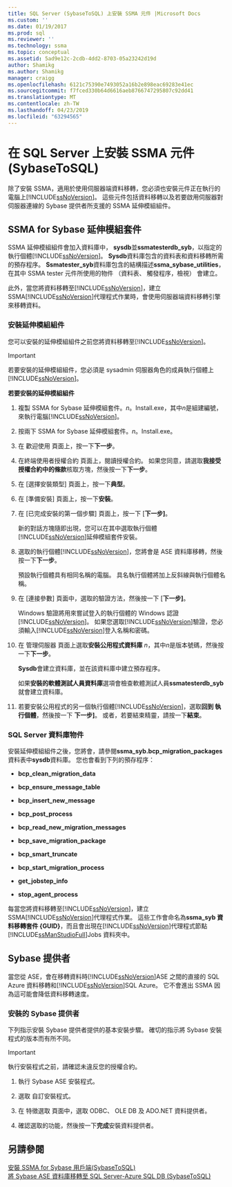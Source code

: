 ```yaml
---
title: SQL Server (SybaseToSQL) 上安裝 SSMA 元件 |Microsoft Docs
ms.custom: ''
ms.date: 01/19/2017
ms.prod: sql
ms.reviewer: ''
ms.technology: ssma
ms.topic: conceptual
ms.assetid: 5ad9e12c-2cdb-4dd2-8703-05a23242d19d
author: Shamikg
ms.author: Shamikg
manager: craigg
ms.openlocfilehash: 6121c75390e7493052a16b2e898eac69283e41ec
ms.sourcegitcommit: f7fced330b64d6616aeb8766747295807c92dd41
ms.translationtype: MT
ms.contentlocale: zh-TW
ms.lasthandoff: 04/23/2019
ms.locfileid: "63294565"
---
```

# <a name="installing-ssma-components-on-sql-server-sybasetosql"></a>在 SQL Server 上安裝 SSMA 元件 (SybaseToSQL)
除了安裝 SSMA，適用於使用伺服器端資料移轉，您必須也安裝元件正在執行的電腦上[!INCLUDE[ssNoVersion](../../includes/ssnoversion-md.md)]。 這些元件包括資料移轉以及若要啟用伺服器對伺服器連線的 Sybase 提供者所支援的 SSMA 延伸模組組件。  
  
## <a name="ssma-for-sybase-extension-pack"></a>SSMA for Sybase 延伸模組套件  
SSMA 延伸模組組件會加入資料庫中， **sysdb**並**ssmatesterdb_syb**，以指定的執行個體[!INCLUDE[ssNoVersion](../../includes/ssnoversion-md.md)]。 **Sysdb**資料庫包含的資料表和資料移轉所需的預存程序。 **Ssmatester_syb**資料庫包含的結構描述**ssma_sybase_utilities**，在其中 SSMA tester 元件所使用的物件 （資料表、 觸發程序，檢視） 會建立。  
  
此外，當您將資料移轉至[!INCLUDE[ssNoVersion](../../includes/ssnoversion-md.md)]，建立 SSMA[!INCLUDE[ssNoVersion](../../includes/ssnoversion-md.md)]代理程式作業時，會使用伺服器端資料移轉引擎來移轉資料。  
  
### <a name="installing-the-extension-pack"></a>安裝延伸模組組件  
您可以安裝的延伸模組組件之前您將資料移轉至[!INCLUDE[ssNoVersion](../../includes/ssnoversion-md.md)]。  
  
> [!IMPORTANT]  
> 若要安裝的延伸模組組件，您必須是 sysadmin 伺服器角色的成員執行個體上[!INCLUDE[ssNoVersion](../../includes/ssnoversion-md.md)]。  
  
**若要安裝的延伸模組組件**  
  
1.  複製 SSMA for Sybase 延伸模組套件。*n*。Install.exe，其中*n*是組建編號，來執行電腦[!INCLUDE[ssNoVersion](../../includes/ssnoversion-md.md)]。  
  
2.  按兩下 SSMA for Sybase 延伸模組套件。*n*。Install.exe。  
  
3.  在 歡迎使用 頁面上，按一下**下一步**。  
  
4.  在終端使用者授權合約 頁面上，閱讀授權合約。 如果您同意，請選取**我接受授權合約中的條款**核取方塊，然後按一下**下一步**。  
  
5.  在 [選擇安裝類型] 頁面上，按一下**典型**。  
  
6.  在 [準備安裝] 頁面上，按一下**安裝**。  
  
7.  在 [已完成安裝的第一個步驟] 頁面上，按一下 [**下一步]**。  
  
    新的對話方塊隨即出現，您可以在其中選取執行個體[!INCLUDE[ssNoVersion](../../includes/ssnoversion-md.md)]延伸模組套件安裝。  
  
8.  選取的執行個體[!INCLUDE[ssNoVersion](../../includes/ssnoversion-md.md)]，您將會是 ASE 資料庫移轉，然後按一下**下一步**。  
  
    預設執行個體具有相同名稱的電腦。 具名執行個體將加上反斜線與執行個體名稱。  
  
9. 在 [連接參數] 頁面中，選取的驗證方法，然後按一下 [**下一步]**。  
  
    Windows 驗證將用來嘗試登入的執行個體的 Windows 認證[!INCLUDE[ssNoVersion](../../includes/ssnoversion-md.md)]。 如果您選取[!INCLUDE[ssNoVersion](../../includes/ssnoversion-md.md)]驗證，您必須輸入[!INCLUDE[ssNoVersion](../../includes/ssnoversion-md.md)]登入名稱和密碼。  
  
10. 在 管理伺服器 頁面上選取**安裝公用程式資料庫** *n*，其中*n*是版本號碼，然後按一下**下一步**。  
  
    **Sysdb**會建立資料庫，並在該資料庫中建立預存程序。  
  
    如果**安裝的軟體測試人員資料庫**選項會檢查軟體測試人員**ssmatesterdb_syb**就會建立資料庫。  
  
11. 若要安裝公用程式的另一個執行個體[!INCLUDE[ssNoVersion](../../includes/ssnoversion-md.md)]，選取**回到 執行個體**，然後按一下 **下一步]**。 或者，若要結束精靈，請按一下**結束**。  
  
### <a name="sql-server-database-objects"></a>SQL Server 資料庫物件  
安裝延伸模組組件之後，您將會，請參閱**ssma_syb.bcp_migration_packages**資料表中**sysdb**資料庫。 您也會看到下列的預存程序：  
  
-   **bcp_clean_migration_data**  
  
-   **bcp_ensure_message_table**  
  
-   **bcp_insert_new_message**  
  
-   **bcp_post_process**  
  
-   **bcp_read_new_migration_messages**  
  
-   **bcp_save_migration_package**  
  
-   **bcp_smart_truncate**  
  
-   **bcp_start_migration_process**  
  
-   **get_jobstep_info**  
  
-   **stop_agent_process**  
  
每當您將資料移轉至[!INCLUDE[ssNoVersion](../../includes/ssnoversion-md.md)]，建立 SSMA[!INCLUDE[ssNoVersion](../../includes/ssnoversion-md.md)]代理程式作業。 這些工作會命名為**ssma_syb 資料移轉套件 {GUID}**，而且會出現在[!INCLUDE[ssNoVersion](../../includes/ssnoversion-md.md)]代理程式節點[!INCLUDE[ssManStudioFull](../../includes/ssmanstudiofull-md.md)]Jobs 資料夾中。  
  
## <a name="sybase-providers"></a>Sybase 提供者  
當您從 ASE，會在移轉資料時[!INCLUDE[ssNoVersion](../../includes/ssnoversion-md.md)]ASE 之間的直接的 SQL Azure 資料移轉和[!INCLUDE[ssNoVersion](../../includes/ssnoversion-md.md)]SQL Azure。 它不會進出 SSMA 因為這可能會降低資料移轉速度。  
  
### <a name="installing-the-sybase-providers"></a>安裝的 Sybase 提供者  
下列指示安裝 Sybase 提供者提供的基本安裝步驟。 確切的指示將 Sybase 安裝程式的版本而有所不同。  
  
> [!IMPORTANT]  
> 執行安裝程式之前，請確認未違反您的授權合約。  
  
1.  執行 Sybase ASE 安裝程式。  
  
2.  選取 自訂安裝程式。  
  
3.  在 特徵選取 頁面中，選取 ODBC、 OLE DB 及 ADO.NET 資料提供者。  
  
4.  確認選取的功能，然後按一下**完成**安裝資料提供者。  
  
## <a name="see-also"></a>另請參閱  
[安裝 SSMA for Sybase 用戶端&#40;SybaseToSQL&#41;](../../ssma/sybase/installing-ssma-for-sybase-client-sybasetosql.md)  
[將 Sybase ASE 資料庫移轉至 SQL Server-Azure SQL DB &#40;SybaseToSQL&#41;](../../ssma/sybase/migrating-sybase-ase-databases-to-sql-server-azure-sql-db-sybasetosql.md)  
  
